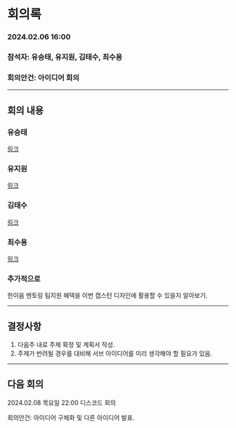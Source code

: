 # 회의록

### 2024.02.06 16:00

### 참석자: 유승태, 유지원, 김태수, 최수용

### 회의안건: 아이디어 회의

---

## 회의 내용

### 유승태

[링크](https://github.com/capstone-YYKC/docs/blob/main/%EC%9C%A0%EC%8A%B9%ED%83%9C/240206.md)

### 유지원

[링크](https://github.com/capstone-YYKC/docs/blob/main/%EC%9C%A0%EC%A7%80%EC%9B%90/2%EC%9B%946%EC%9D%BC_%EC%95%84%EC%9D%B4%EB%94%94%EC%96%B4.md)

### 김태수

[링크](https://github.com/capstone-YYKC/docs/blob/main/%EA%B9%80%ED%83%9C%EC%88%98/2.6%20%EC%95%84%EC%9D%B4%EB%94%94%EC%96%B4)

### 최수용

[링크](https://github.com/capstone-YYKC/docs/blob/main/%EC%B5%9C%EC%88%98%EC%9A%A9/2%EC%9B%941%EC%A3%BC%EC%B0%A8/0206.md)

### 추가적으로

한이음 멘토링 팀지원 혜택을 이번 캡스턴 디자인에 활용할 수 있을지 알아보기.

---

## 결정사항

1. 다음주 내로 주제 확정 및 계획서 작성.
2. 주제가 반려될 경우를 대비해 서브 아이디어를 미리 생각해야 할 필요가 있음.

---

## 다음 회의

2024.02.08 목요일 22:00 디스코드 회의

회의안건: 아이디어 구체화 및 다른 아이디어 발표.